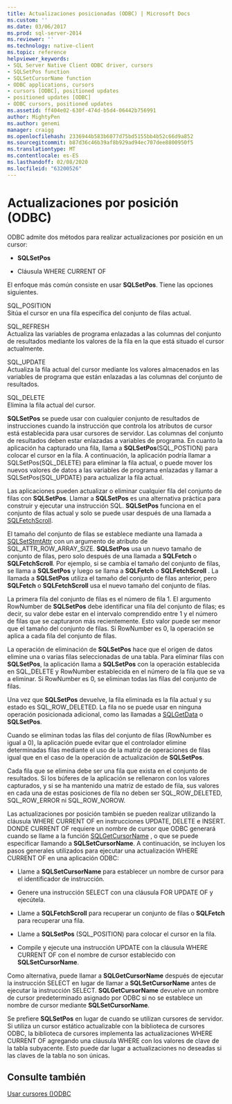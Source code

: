 ```yaml
---
title: Actualizaciones posicionadas (ODBC) | Microsoft Docs
ms.custom: ''
ms.date: 03/06/2017
ms.prod: sql-server-2014
ms.reviewer: ''
ms.technology: native-client
ms.topic: reference
helpviewer_keywords:
- SQL Server Native Client ODBC driver, cursors
- SQLSetPos function
- SQLSetCursorName function
- ODBC applications, cursors
- cursors [ODBC], positioned updates
- positioned updates [ODBC]
- ODBC cursors, positioned updates
ms.assetid: ff404e02-630f-474d-b5d4-06442b756991
author: MightyPen
ms.author: genemi
manager: craigg
ms.openlocfilehash: 2336944b583b6077d75bd5155bb4b52c66d9a852
ms.sourcegitcommit: b87d36c46b39af8b929ad94ec707dee8800950f5
ms.translationtype: MT
ms.contentlocale: es-ES
ms.lasthandoff: 02/08/2020
ms.locfileid: "63200526"
---
```

# <a name="positioned-updates-odbc"></a>Actualizaciones por posición (ODBC)
  ODBC admite dos métodos para realizar actualizaciones por posición en un cursor:  
  
-   **SQLSetPos**  
  
-   Cláusula WHERE CURRENT OF  
  
 El enfoque más común consiste en usar **SQLSetPos**. Tiene las opciones siguientes.  
  
 SQL_POSITION  
 Sitúa el cursor en una fila específica del conjunto de filas actual.  
  
 SQL_REFRESH  
 Actualiza las variables de programa enlazadas a las columnas del conjunto de resultados mediante los valores de la fila en la que está situado el cursor actualmente.  
  
 SQL_UPDATE  
 Actualiza la fila actual del cursor mediante los valores almacenados en las variables de programa que están enlazadas a las columnas del conjunto de resultados.  
  
 SQL_DELETE  
 Elimina la fila actual del cursor.  
  
 **SQLSetPos** se puede usar con cualquier conjunto de resultados de instrucciones cuando la instrucción que controla los atributos de cursor está establecida para usar cursores de servidor. Las columnas del conjunto de resultados deben estar enlazadas a variables de programa. En cuanto la aplicación ha capturado una fila, llama a **SQLSetPos**(SQL_POSTION) para colocar el cursor en la fila. A continuación, la aplicación podría llamar a SQLSetPos(SQL_DELETE) para eliminar la fila actual, o puede mover los nuevos valores de datos a las variables de programa enlazadas y llamar a SQLSetPos(SQL_UPDATE) para actualizar la fila actual.  
  
 Las aplicaciones pueden actualizar o eliminar cualquier fila del conjunto de filas con **SQLSetPos**. Llamar a **SQLSetPos** es una alternativa práctica para construir y ejecutar una instrucción SQL. **SQLSetPos** funciona en el conjunto de filas actual y solo se puede usar después de una llamada a [SQLFetchScroll](../native-client-odbc-api/sqlfetchscroll.md).  
  
 El tamaño del conjunto de filas se establece mediante una llamada a [SQLSetStmtAttr](../native-client-odbc-api/sqlsetstmtattr.md) con un argumento de atributo de SQL_ATTR_ROW_ARRAY_SIZE. **SQLSetPos** usa un nuevo tamaño de conjunto de filas, pero solo después de una llamada a **SQLFetch** o **SQLFetchScroll**. Por ejemplo, si se cambia el tamaño del conjunto de filas, se llama a **SQLSetPos** y luego se llama a **SQLFetch** o **SQLFetchScroll** . La llamada a **SQLSetPos** utiliza el tamaño del conjunto de filas anterior, pero **SQLFetch** o **SQLFetchScroll** usa el nuevo tamaño del conjunto de filas.  
  
 La primera fila del conjunto de filas es el número de fila 1. El argumento RowNumber de **SQLSetPos** debe identificar una fila del conjunto de filas; es decir, su valor debe estar en el intervalo comprendido entre 1 y el número de filas que se capturaron más recientemente. Esto valor puede ser menor que el tamaño del conjunto de filas. Si RowNumber es 0, la operación se aplica a cada fila del conjunto de filas.  
  
 La operación de eliminación de **SQLSetPos** hace que el origen de datos elimine una o varias filas seleccionadas de una tabla. Para eliminar filas con **SQLSetPos**, la aplicación llama a **SQLSetPos** con la operación establecida en SQL_DELETE y RowNumber establecida en el número de la fila que se va a eliminar. Si RowNumber es 0, se eliminan todas las filas del conjunto de filas.  
  
 Una vez que **SQLSetPos** devuelve, la fila eliminada es la fila actual y su estado es SQL_ROW_DELETED. La fila no se puede usar en ninguna operación posicionada adicional, como las llamadas a [SQLGetData](../native-client-odbc-api/sqlgetdata.md) o **SQLSetPos**.  
  
 Cuando se eliminan todas las filas del conjunto de filas (RowNumber es igual a 0), la aplicación puede evitar que el controlador elimine determinadas filas mediante el uso de la matriz de operaciones de filas igual que en el caso de la operación de actualización de **SQLSetPos**.  
  
 Cada fila que se elimina debe ser una fila que exista en el conjunto de resultados. Si los búferes de la aplicación se rellenaron con los valores capturados, y si se ha mantenido una matriz de estado de fila, sus valores en cada una de estas posiciones de fila no deben ser SQL_ROW_DELETED, SQL_ROW_ERROR ni SQL_ROW_NOROW.  
  
 Las actualizaciones por posición también se pueden realizar utilizando la cláusula WHERE CURRENT OF en instrucciones UPDATE, DELETE e INSERT. DONDE CURRENT OF requiere un nombre de cursor que ODBC generará cuando se llame a la función [SQLGetCursorName](../native-client-odbc-api/sqlgetcursorname.md) , o que se puede especificar llamando a **SQLSetCursorName**. A continuación, se incluyen los pasos generales utilizados para ejecutar una actualización WHERE CURRENT OF en una aplicación ODBC:  
  
-   Llame a **SQLSetCursorName** para establecer un nombre de cursor para el identificador de instrucción.  
  
-   Genere una instrucción SELECT con una cláusula FOR UPDATE OF y ejecútela.  
  
-   Llame a **SQLFetchScroll** para recuperar un conjunto de filas o **SQLFetch** para recuperar una fila.  
  
-   Llame a **SQLSetPos** (SQL_POSITION) para colocar el cursor en la fila.  
  
-   Compile y ejecute una instrucción UPDATE con la cláusula WHERE CURRENT OF con el nombre de cursor establecido con **SQLSetCursorName**.  
  
 Como alternativa, puede llamar a **SQLGetCursorName** después de ejecutar la instrucción SELECT en lugar de llamar a **SQLSetCursorName** antes de ejecutar la instrucción SELECT. **SQLGetCursorName** devuelve un nombre de cursor predeterminado asignado por ODBC si no se establece un nombre de cursor mediante **SQLSetCursorName**.  
  
 Se prefiere **SQLSetPos** en lugar de cuando se utilizan cursores de servidor. Si utiliza un cursor estático actualizable con la biblioteca de cursores ODBC, la biblioteca de cursores implementa las actualizaciones WHERE CURRENT OF agregando una cláusula WHERE con los valores de clave de la tabla subyacente. Esto puede dar lugar a actualizaciones no deseadas si las claves de la tabla no son únicas.  
  
## <a name="see-also"></a>Consulte también  
 [Usar cursores &#40;&#41;ODBC](using-cursors-odbc.md)  
  
  
